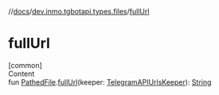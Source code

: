 //[docs](../../index.md)/[dev.inmo.tgbotapi.types.files](index.md)/[fullUrl](full-url.md)



# fullUrl  
[common]  
Content  
fun [PathedFile](-pathed-file/index.md).[fullUrl](full-url.md)(keeper: [TelegramAPIUrlsKeeper](../dev.inmo.tgbotapi.utils/-telegram-a-p-i-urls-keeper/index.md)): [String](https://kotlinlang.org/api/latest/jvm/stdlib/kotlin/-string/index.html)  



